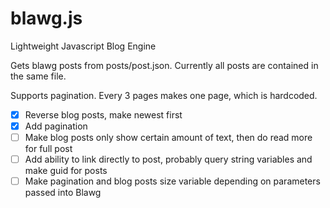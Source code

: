 blawg.js
========

Lightweight Javascript Blog Engine

Gets blawg posts from posts/post.json. Currently all posts are contained in the same file.

Supports pagination. Every 3 pages makes one page, which is hardcoded.

- [x] Reverse blog posts, make newest first
- [x] Add pagination
- [ ] Make blog posts only show certain amount of text, then do read more for full post
- [ ] Add ability to link directly to post, probably query string variables and make guid for posts
- [ ] Make pagination and blog posts size variable depending on parameters passed into Blawg
